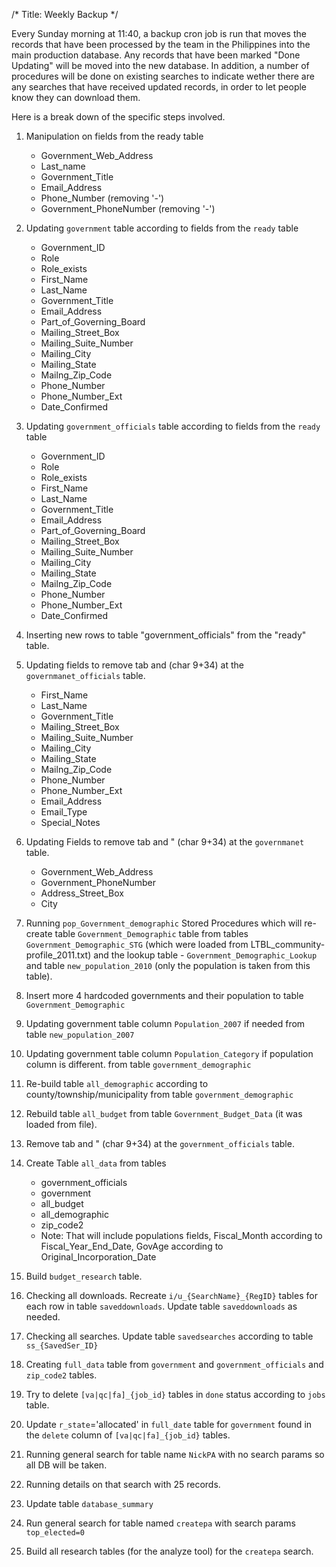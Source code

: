 /* Title: Weekly Backup */

Every Sunday morning at 11:40, a backup cron job is run that moves the records that have been processed by the team in the Philippines into the main production database. Any records that have been marked "Done Updating" will be moved into the new database. In addition, a number of procedures will be done on existing searches to indicate wether there are any searches that have received updated records, in order to let people know they can download them.

Here is a break down of the specific steps involved.

1. Manipulation on fields from the ready table 

    * Government_Web_Address
    * Last_name 
    * Government_Title
    * Email_Address
    * Phone_Number (removing '-')
    * Government_PhoneNumber (removing '-') 

2. Updating `government` table according to fields from the `ready` table 

    * Government_ID
    * Role
    * Role_exists
    * First_Name
    * Last_Name
    * Government_Title
    * Email_Address
    * Part_of_Governing_Board
    * Mailing_Street_Box
    * Mailing_Suite_Number
    * Mailing_City
    * Mailing_State
    * Mailng_Zip_Code
    * Phone_Number
    * Phone_Number_Ext
    * Date_Confirmed
     
3. Updating `government_officials` table according to fields from the `ready` table

    * Government_ID
    * Role
    * Role_exists
    * First_Name
    * Last_Name
    * Government_Title
    * Email_Address
    * Part_of_Governing_Board
    * Mailing_Street_Box
    * Mailing_Suite_Number
    * Mailing_City
    * Mailing_State
    * Mailng_Zip_Code
    * Phone_Number
    * Phone_Number_Ext
    * Date_Confirmed

4. Inserting new rows to table "government_officials" from the "ready" table.
5. Updating fields to remove tab and  (char 9+34)  at the `governmanet_officials` table. 

    * First_Name
    * Last_Name 
    * Government_Title 
    * Mailing_Street_Box 
    * Mailing_Suite_Number
    * Mailing_City
    * Mailing_State
    * Mailng_Zip_Code
    * Phone_Number
    * Phone_Number_Ext
    * Email_Address
    * Email_Type
    * Special\_Notes 

6. Updating Fields to remove tab and " (char 9+34)  at the `governmanet` table. 

    * Government_Web_Address
    * Government_PhoneNumber
    * Address_Street_Box
    * City

7. Running `pop_Government_demographic` Stored Procedures which will re-create table `Government_Demographic` table from tables `Government_Demographic_STG` (which were loaded from LTBL_community-profile\_2011.txt) and the lookup table - `Government_Demographic_Lookup` and table `new_population_2010` (only the population is taken from this table).

8. Insert more 4 hardcoded governments and their population to table `Government_Demographic`

9. Updating government table column `Population_2007` if needed from table `new_population_2007`

10. Updating government table column `Population_Category` if population column is different. from table `government_demographic`

11. Re-build table `all_demographic` according to county/township/municipality from table `government_demographic` 

12. Rebuild table `all_budget` from table `Government_Budget_Data` (it was loaded from file).

13. Remove tab and " (char 9+34)  at the `government_officials` table.

14. Create Table `all_data` from tables 

    * government_officials
    * government
    * all_budget
    * all_demographic
    * zip_code2
    * Note: That will include populations fields, Fiscal\_Month according to Fiscal\_Year\_End\_Date, GovAge according to Original\_Incorporation\_Date 

15. Build `budget_research` table.

16. Checking all downloads. Recreate `i/u_{SearchName}_{RegID}` tables for each row in table `saveddownloads`. Update table `saveddownloads` as needed.

17. Checking all searches. Update table `savedsearches` according to table `ss_{SavedSer_ID}`

18. Creating `full_data` table from `government` and `government_officials` and `zip_code2` tables.

19. Try to delete `[va|qc|fa]_{job_id}` tables in `done` status according to `jobs` table.

20. Update `r_state`='allocated' in `full_date` table for `government` found in the `delete` column of `[va|qc|fa]_{job_id}` tables.

21. Running general search for table name `NickPA` with no search params so all DB will be taken.

22. Running details on that search with 25 records.

23. Update table `database_summary`

24. Run general search for table named `createpa` with search params `top_elected=0`

25. Build all research tables (for the analyze tool) for the `createpa` search. 





